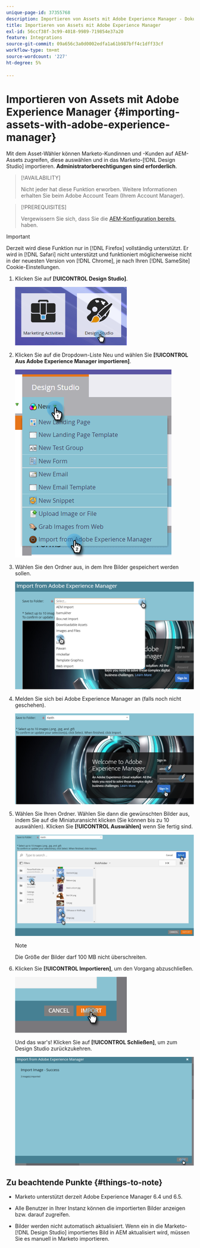```yaml
---
unique-page-id: 37355768
description: Importieren von Assets mit Adobe Experience Manager - Dokumente zu Marketo - Produktdokumentation
title: Importieren von Assets mit Adobe Experience Manager
exl-id: 56ccf38f-3c99-4018-9989-719854e37a20
feature: Integrations
source-git-commit: 09a656c3a0d0002edfa1a61b987bff4c1dff33cf
workflow-type: tm+mt
source-wordcount: '227'
ht-degree: 5%

---
```


# Importieren von Assets mit Adobe Experience Manager {#importing-assets-with-adobe-experience-manager}

Mit dem Asset-Wähler können Marketo-Kundinnen und -Kunden auf AEM-Assets zugreifen, diese auswählen und in das Marketo-[!DNL Design Studio] importieren. **Administratorberechtigungen sind erforderlich**.

>[!AVAILABILITY]
>
>Nicht jeder hat diese Funktion erworben. Weitere Informationen erhalten Sie beim Adobe Account Team (Ihrem Account Manager).

>[!PREREQUISITES]
>
>Vergewissern Sie sich, dass Sie die [AEM-Konfiguration bereits &#x200B;](/help/marketo/product-docs/core-marketo-concepts/miscellaneous/configuring-adobe-experience-manager-integration.md) haben.

>[!IMPORTANT]
>
>Derzeit wird diese Funktion nur in [!DNL Firefox] vollständig unterstützt. Er wird in [!DNL Safari] nicht unterstützt und funktioniert möglicherweise nicht in der neuesten Version von [!DNL Chrome], je nach Ihren [!DNL SameSite] Cookie-Einstellungen.

1. Klicken Sie auf **[!UICONTROL Design Studio]**.

   ![](assets/importing-assets-with-adobe-experience-manager-1.png)

1. Klicken Sie auf die Dropdown-Liste Neu und wählen Sie **[!UICONTROL Aus Adobe Experience Manager importieren]**.

   ![](assets/importing-assets-with-adobe-experience-manager-2.png)

1. Wählen Sie den Ordner aus, in dem Ihre Bilder gespeichert werden sollen.

   ![](assets/importing-assets-with-adobe-experience-manager-3.png)

1. Melden Sie sich bei Adobe Experience Manager an (falls noch nicht geschehen).

   ![](assets/importing-assets-with-adobe-experience-manager-4.png)

1. Wählen Sie Ihren Ordner. Wählen Sie dann die gewünschten Bilder aus, indem Sie auf die Miniaturansicht klicken (Sie können bis zu 10 auswählen). Klicken Sie **[!UICONTROL Auswählen]** wenn Sie fertig sind.

   ![](assets/importing-assets-with-adobe-experience-manager-5.png)

   >[!NOTE]
   >
   >Die Größe der Bilder darf 100 MB nicht überschreiten.

1. Klicken Sie **[!UICONTROL Importieren]**, um den Vorgang abzuschließen.

   ![](assets/importing-assets-with-adobe-experience-manager-6.png)

   Und das war&#39;s! Klicken Sie auf **[!UICONTROL Schließen]**, um zum Design Studio zurückzukehren.

   ![](assets/importing-assets-with-adobe-experience-manager-7.png)

## Zu beachtende Punkte {#things-to-note}

* Marketo unterstützt derzeit Adobe Experience Manager 6.4 und 6.5.

* Alle Benutzer in Ihrer Instanz können die importierten Bilder anzeigen bzw. darauf zugreifen.

* Bilder werden nicht automatisch aktualisiert. Wenn ein in die Marketo-[!DNL Design Studio] importiertes Bild in AEM aktualisiert wird, müssen Sie es manuell in Marketo importieren.
